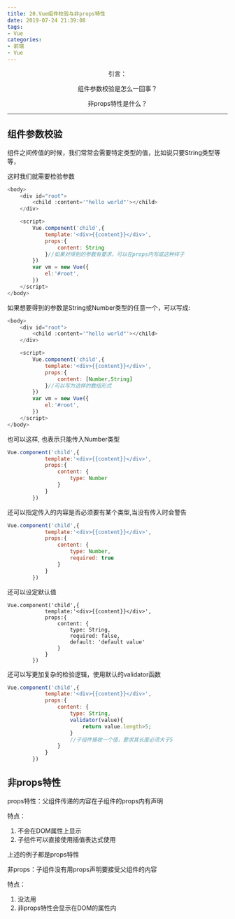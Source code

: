 ```yaml
---
title: 20.Vue组件校验与非props特性
date: 2019-07-24 21:39:08
tags: 
- Vue
categories: 
- 前端
- Vue
---
```

<center>
引言：

组件参数校验是怎么一回事？

非props特性是什么？
</center>

<!--more-->

--------

## 组件参数校验

组件之间传值的时候，我们常常会需要特定类型的值，比如说只要String类型等等，

这时我们就需要检验参数

```js
<body>
	<div id="root">
		<child :content='"hello world"'></child>
	</div>

	<script>
		Vue.component('child',{
			template:'<div>{{content}}</div>',
			props:{
				content: String
			}//如果对得到的参数有要求，可以在props内写成这种样子
		})
		var vm = new Vue({
			el:'#root',
		}) 
	</script>
</body>
```

如果想要得到的参数是String或Number类型的任意一个，可以写成:
```js
<body>
	<div id="root">
		<child :content='"hello world"'></child>
	</div>

	<script>
		Vue.component('child',{
			template:'<div>{{content}}</div>',
			props:{
				content: [Number,String]
			}//可以写为这样的数组形式
		})
		var vm = new Vue({
			el:'#root',
		}) 
	</script>
</body>
```
也可以这样, 也表示只能传入Number类型
```js
Vue.component('child',{
			template:'<div>{{content}}</div>',
			props:{
				content: {
					type: Number
				}
			}
		})
```
还可以指定传入的内容是否必须要有某个类型,当没有传入时会警告
```js
Vue.component('child',{
			template:'<div>{{content}}</div>',
			props:{
				content: {
					type: Number,
					required: true
				}
			}
		})
```
还可以设定默认值
```
Vue.component('child',{
			template:'<div>{{content}}</div>',
			props:{
				content: {
					type: String,
					required: false,
					default: 'default value'
				}
			}
		})      
```
还可以写更加复杂的检验逻辑，使用默认的validator函数
```js
Vue.component('child',{
			template:'<div>{{content}}</div>',
			props:{
				content: {
					type: String,
					validator(value){
						return value.length>5;
					}
					//子组件接收一个值，要求其长度必须大于5
				}
			}
		})
```

## 非props特性

props特性：父组件传递的内容在子组件的props内有声明

特点：
1. 不会在DOM属性上显示
2. 子组件可以直接使用插值表达式使用

上述的例子都是props特性

非props：子组件没有用props声明要接受父组件的内容

特点：
1. 没法用
2. 非props特性会显示在DOM的属性内

